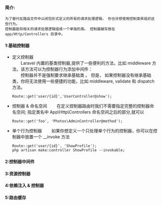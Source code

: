 #### 简介:
    为了替代在路由文件中以闭包形式定义的所有的请求处理逻辑， 你也许想使用控制类来组织这些行为。    
    控制器能将相关的请求处理逻辑组成一个单独的类。 控制器被存放在 app/Http/Controllers 目录中。

#### 1:基础控制器
* 定义控制器    
    &ensp;&ensp;&ensp;&ensp;Laravel 内置的基类控制器,提供了一些便利的方法，比如 middleware 方法，该方法可以为控制器行为添加中间件：  
     &ensp;&ensp;&ensp;&ensp;控制器并不是强制要求继承基础类 。 但是， 如果控制器没有继承基础类，你将无法使用一些便捷的功能，比如 middleware, validate 和 dispatch 方法。 

    ```
    Route::get('user/{id}','UserController@show');
    ```
* 控制器 & 命名空间
    &ensp;&ensp;&ensp;&ensp;在定义控制器路由时我们不需要指定完整的控制器命名空间;
    指定类名中 App\Http\Controllers 命名空间之后的部分,就可以
    ```
    Route::get('foo', 'Photos\AdminController@method');
    ```
* 单个行为控制器
    &ensp;&ensp;&ensp;&ensp;如果你想定义一个只处理单个行为的控制器，你可以在控制器中放置一个 __invoke 方法  
    ```
    Route::get('user/{id}', 'ShowProfile');
    php artisan make:controller ShowProfile --invokable;

    ```

 


#### 2:控制器中间件


#### 3:资源控制器


#### 4:依赖注入 & 控制器


#### 5:路由缓存